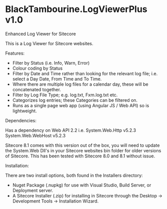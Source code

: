 # BlackTambourine.LogViewerPlus v1.0
Enhanced Log Viewer for Sitecore

This is a Log Viewer for Sitecore websites.

Features:

- Filter by Status (i.e. Info, Warn, Error)
- Colour coding by Status
- Filter by Date and Time rather than looking for the relevant log file; i.e. select a Day Date, From Time and To Time. 
- Where there are multiple log files for a calendar day, these will be concatenated together.
- Filter by Log File Type; e.g. log.txt, Fxm.log.txt etc.
- Categorizes log entries; these Categories can be filtered on.
- Runs as a single page web app (using Angular JS / Web API) so is lightweight.


Dependencies:

Has a dependency on Web API 2.2
i.e.
System.Web.Http v5.2.3
System.Web.WebHost v5.2.3

Sitecore 8.1 comes with this version out of the box, you will need to update the System.Web Dll's in your Sitecore websites bin folder for older versions of Sitecore. This has been tested with Sitecore 8.0 and 8.1 without issue.


Installation:

There are two install options, both found in the Installers directory:

- Nuget Package (.nupkg) for use with Visual Studio, Build Server, or Deployment server.
- A Sitecore Installer (.zip) for installing in Sitecore through the Desktop -> Development Tools -> Installation Wizard.



